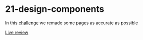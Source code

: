 # 21-design-components
In this [challenge](challenge.md) we remade some pages as accurate as possible

[Live review](https://xandervdh.github.io/21-design-components/)